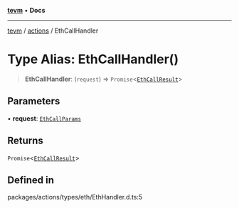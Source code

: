 [**tevm**](../../README.md) • **Docs**

***

[tevm](../../modules.md) / [actions](../README.md) / EthCallHandler

# Type Alias: EthCallHandler()

> **EthCallHandler**: (`request`) => `Promise`\<[`EthCallResult`](EthCallResult.md)\>

## Parameters

• **request**: [`EthCallParams`](EthCallParams.md)

## Returns

`Promise`\<[`EthCallResult`](EthCallResult.md)\>

## Defined in

packages/actions/types/eth/EthHandler.d.ts:5
